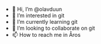 - 👋 Hi, I’m @olavduun
- 👀 I’m interested in git
- 🌱 I’m currently learning git
- 💞️ I’m looking to collaborate on git
- 📫 How to reach me in Åros

<!---
olavduun/olavduun is a ✨ special ✨ repository because its `README.md` (this file) appears on your GitHub profile.
You can click the Preview link to take a look at your changes.
--->
